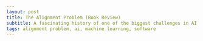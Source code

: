 ```yaml
---
layout: post
title: The Alignment Problem (Book Review)
subtitle: A fascinating history of one of the biggest challenges in AI
tags: alignment problem, ai, machine learning, software
---
```


<!-- 
OUTLINE

QUOTES
"Everything is vague to a degree you do not realize till you have tried to make it precise."
- Bertrand Russell

NOTES
-------

INTRODUCTION
word2vec (by Google) (eg. Paris - France + Italy = Rome) had bias
ALIGNMENT PROBLEM - rewarding A, while hoping for B
PROBLEM: Often actual goal is hard to quantify, so we use something easier to quantify (closely related) as reward. But the system exploits loopholes (gap b/w A & B)

PART 1 - PROPHECY
CH. 1
- "Perceptrons" book: Neural networks with a single layer can't do many tasks
- Alexnet - first "deep learning" network (i.e. having multiple hidden layers)
- Google Photos AI classified black people as "Gorilla". Cause found: Camera lighting & lenses were optimised for white men
- Buolamwini & Gabru (Phd. Thesis) used training data from country parliaments to fix this
- But problem remains even with more data: world itself (esp. text) is biased! Some solutions to remove sexist bias didn't work:
    - Even if gender is omitted, system still was able to guess gender based on other factors
    - Omitting gender also has an issue that we need to know gender for some things, but not for others (eg. job application)
    - (Microsoft) Debiased embeddings:  Used Principal Component Analysis b/w gendered word pairs (eg. he & she) to identify "gender dimension". Selected 218 inherently gendered word pairs. Removed "gender dimension" from all other words.
    PROBLEM: Implicit connections b/w words like "nurse" and "receptionist" still remain. These are very hard to spot
    In other words, it's not sufficient to remove (gender, race) because other model params are correlated with them. This is called Redundant Encoding (the same base variable information is redundantly present jn multiple params)
    Ommitting these protected attributes (gender, race) from data can make problem worse - 1) bias can't be measured, because it's not accessible in the data 2) this can actually make model worse. Eg. an ATS system might penalise candidates for having job in last year. We might want to make exceptions for new mothers, but can't do it if gender is not present in data
- Word Embeddings bias as quantifying tool for social science (since this bias reflects actual bias in world)
- PROBLEM: as soon as model is released, people use it to generate content. If this model's output is used in training data for future models, bias is reinforced

CH. 2
- Pro Publica (newspaper) published report - COMPAS & other statistical systems (for predicting risk of prisoners committing future felony, used by courts) had racial bias
   HOW BIAS WAS DISCOVERED
   Identified what each model param actually is (TODO: how to do this??)
   Found 4 nonsensical params (i.e. they had no effect on risk) - 3 were identified by experts as proxies for race. 
   Prisoners unevenly distributed - blacks more in high-risk, whites more in low-risk
   Collected actual data of the prisoners (scraping & cleaning) & joined with model predictions to validate how many (white, black) prisoners model risk predictions (of re-offending) were actually right
- COMPAS response: model calibrated, equally accurate (61%) for Whites & Blacks
- Pro Publica rebuttal: In the 39% cases where model is wrong, very different for Whites, Blacks: most low-risk Blacks categorized as high-risk, & high-risk Whites categorized as low-risk
- Fairness & Privacy are linked
- Fairness through Blindness doesn't work (see prev Ch. points for why simply omitting gender, race, etc. in data doesn't work)
- (Page 74) 2 mathematical definitions of fairness, impossible to satisfy both at same time, whether by machine or by humans. Domain-specific tradeoff (which definition to prioritise)
- Training data for COMPAS only has cases of re-offense and re-conviction (of course, we don't know anything about the criminals whose perpetrators were never arrested!) So it's intended to predict crime, but it's actually predicting future policing.
MORAL: Sometimes the "ground truth" is not actually true!
- Predictions can sometimes even make things worse! Eg. A road-safety system identifies that aggregate men more likely to speed. Pulling over these men might not affect their behaviour at all, but can give a free pass to women, which makes the road less safe!
- Predictions no good if we don't know how to act on them!
TODO: NOTE REM MATERIAL IN CH. 2


Reinforcement Learning (or "Trial & Error" learning): when rewards aren't immediately known (eg. making a chess move), can still estimate how good current situation is. Comparing current expectation with past expectation gives an idea of whether move was good or bad
Dopamine in humans does the same thing: it spikes when future expectation of reward seems to be better than previous expectation.
This is called "Temporal Difference Error"


SHAPING (Researcher "Skinner")
Designing Reward Functions is hard. One approach that works well is to design successive (more & more accurate) approximations of the actual goal. But doing this can be tricky - "folly of rewarding A, while hoping for B"
    One solution to this is to reward states of the world rather than bot's actions. (i.e., subtracting points for wrong actions is as important as rewarding correct actions) (Like Conservation of Potential Energy in Physics - bot's total points should always reflect how close it is to goal. If after 2 actions, bot is back to where it started, then its total points should not change).

Another is curriculum based approach, like how children learn in a school environment instead of leaving them in the real world from the start (TODO: didn't really understand difference between the two)

-->